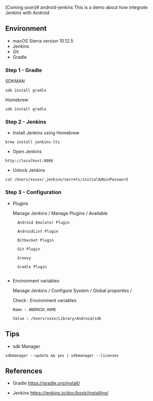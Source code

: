 [Coming soon]# android-jenkins
This is a demo about  how integrate Jenkins with Android

## Environment

- macOS Sierra version 10.12.5
- Jenkins
- Git
- Gradle

### Step 1 - Gradle

SDKMAN

```
sdk install gradle
```

Homebrew

```
sdk install gradle
```

### Step 2 - Jenkins

- Install Jenkins using Homebrew

```
brew install jenkins-lts
```

- Open Jenkins

```
http://localhost:8080
```

- Unlock Jenkins

```
cat /Users/xxxxx/.jenkins/secrets/initialAdminPassword
```

### Step 3 - Configuration

- Plugins

  Manage Jenkins / Manage Plugins / Available
  
  ```
    Android Emulator Plugin
    
    AndroidLint Plugin
    
    Bitbucket Plugin
    
    Git Plugin
    
    Groovy
    
    Gradle Plugin
    
  ```
  
- Environment variables

  Manage Jenkins / Configure System / Global properties /
  
  Check : Environment variables
  
  ```
  Name : ANDROID_HOME
  
  Value : /Users/xxxx/Library/Android/sdk
  ```

## Tips

- sdk Manager

```
sdkmanager --update && yes | sdkmanager --licenses
```

## References

- Gradle https://gradle.org/install/

- Jenkins https://jenkins.io/doc/book/installing/


